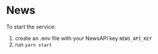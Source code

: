 # News

To start the service:
1. create an .env file with your NewsAPI key `NEWS_API_KEY`
2. run `yarn start`
